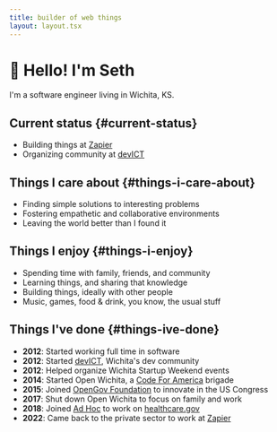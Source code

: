 ```yaml
---
title: builder of web things
layout: layout.tsx
---
```


# 👋 Hello! I'm Seth

I'm a software engineer living in Wichita, KS.

## Current status {#current-status}

- Building things at [Zapier](https://zapier.com)
- Organizing community at [devICT](https://devict.org)

## Things I care about {#things-i-care-about}

- Finding simple solutions to interesting problems
- Fostering empathetic and collaborative environments
- Leaving the world better than I found it

## Things I enjoy {#things-i-enjoy}

- Spending time with family, friends, and community
- Learning things, and sharing that knowledge
- Building things, ideally with other people
- Music, games, food & drink, you know, the usual stuff

## Things I've done {#things-ive-done}

- **2012**: Started working full time in software
- **2012**: Started [devICT](https://devict.org), Wichita's dev community
- **2012**: Helped organize Wichita Startup Weekend events
- **2014**: Started Open Wichita, a [Code For America](https://www.codeforamerica.org) brigade
- **2015**: Joined [OpenGov Foundation](http://opengovfoundation.org) to innovate in the US Congress
- **2017**: Shut down Open Wichita to focus on family and work
- **2018**: Joined [Ad Hoc](https://adhocteam.us) to work on [healthcare.gov](https://healthcare.gov)
- **2022**: Came back to the private sector to work at [Zapier](https://zapier.com)

